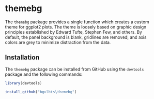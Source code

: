
<!-- README.md is generated from README.Rmd. Please edit that file -->
themebg
=======

The `themebg` package provides a single function which creates a custom theme for ggplot2 plots. The theme is loosely based on graphic design principles established by Edward Tufte, Stephen Few, and others. By default, the panel background is blank, gridlines are removed, and axis colors are grey to minimize distraction from the data.

Installation
------------

The `themebg` package can be installed from GitHub using the `devtools` package and the following commands:

``` r
library(devtools)

install_github("bgulbis\themebg")
```
